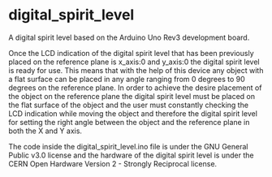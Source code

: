 # digital_spirit_level
A digital spirit level based on the Arduino Uno Rev3 development board.

Once the LCD indication of the digital spirit level that has been previously placed on the reference plane is x_axis:0 and y_axis:0 the digital spirit level is ready for use.
This means that with the help of this device any object with a flat surface can be placed in any angle ranging from 0 degrees to 90 degrees on the reference plane. In order to achieve the desire placement of the object on the reference plane the digital spirit level must be placed on the flat surface of the object and the user must constantly checking the LCD indication while moving the object and therefore the digital spirit level for setting the right angle between the object and the reference plane in both the X and Y axis.   

The code inside the digital_spirit_level.ino file is under the GNU General Public v3.0 license and the hardware of the digital spirit level is under the CERN Open Hardware Version 2 - Strongly Reciprocal license. 
